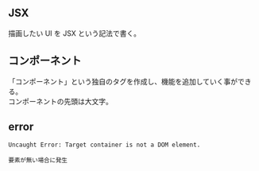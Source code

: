 ## JSX
描画したい UI を JSX という記法で書く。

## コンポーネント
「コンポーネント」という独自のタグを作成し、機能を追加していく事ができる。  
コンポーネントの先頭は大文字。

## error
```
Uncaught Error: Target container is not a DOM element.

要素が無い場合に発生
```
